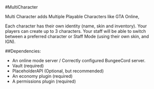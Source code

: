 #MultiCharacter

Multi Character adds Multiple Playable Characters like GTA Online,

Each character has their own identity (name, skin and inventory). Your players can create up to 3 characters. Your staff will be able to switch between a preferred character or Staff Mode (using their own skin, and IGN).


##Dependencies:

- An online mode server / Correctly configured BungeeCord server.
- Vault (required)
- PlaceholderAPI (Optional, but recommended)
- An economy plugin (required)
- A permissions plugin (required)

